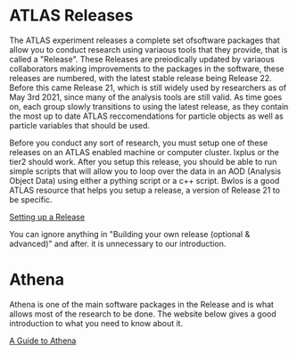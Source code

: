
ATLAS Releases
===============

The ATLAS experiment releases a complete set ofsoftware packages that allow you to conduct research using variaous tools that they provide, that is called a "Release". These Releases are preiodically updated by variaous collaborators making improvements to the packages in the software, these releases are numbered, with the latest stable release being Release 22. Before this came Release 21, which is still widely used by researchers as of May 3rd 2021, since many of the analysis tools are still valid. As time goes on, each group slowly transitions to using the latest release, as they contain the most up to date ATLAS reccomendations for particle objects as well as particle variables that should be used.

Before you conduct any sort of research, you must setup one of these releases on an ATLAS enabled machine or computer cluster. lxplus or the tier2 should work. After you setup this release, you should be able to run simple scripts that will allow you to loop over the data in an AOD (Analysis Object Data) using either a pything script or a c++ script. Bwlos is a good ATLAS resource that helps you setup a release, a version of Release 21 to be specific.

[Setting up a Release](https://atlassoftwaredocs.web.cern.ch/ABtutorial/release_setup/)

You can ignore anything in "Building your own release (optional & advanced)" and after. it is unnecessary to our introduction.




Athena
===============

Athena is one of the main software packages in the Release and is what allows most of the research to be done.
The website below gives a good introduction to what you need to know about it.

[A Guide to Athena](https://atlassoftwaredocs.web.cern.ch/athena/)